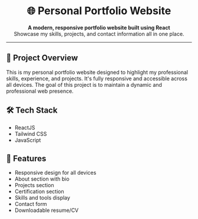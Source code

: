 <h1 align="center">🌐 Personal Portfolio Website</h1>

<p align="center">
  <strong>A modern, responsive portfolio website built using React</strong><br/>
  Showcase my skills, projects, and contact information all in one place.
</p>

<hr/>

<h2>📌 Project Overview</h2>
<p>
  This is my personal portfolio website designed to highlight my professional skills, experience, and projects. It's fully responsive and accessible across all devices. The goal of this project is to maintain a dynamic and professional web presence.
</p>

<h2>🛠️ Tech Stack</h2>
<ul>
  <li>ReactJS</li>
  <li>Tailwind CSS</li>
  <li>JavaScript</li>
</ul>

<h2>📂 Features</h2>
<ul>
  <li>Responsive design for all devices</li>
  <li>About section with bio</li>
  <li>Projects section</li>
  <li>Certification section</li>
  <li>Skills and tools display</li>
  <li>Contact form</li>
  <li>Downloadable resume/CV</li>
</ul>